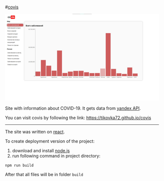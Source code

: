 #[covis](https://tikovka72.github.io/covis)

![screenshot](public/screenshot1.jpg)

Site with information about COVID-19. It gets data from [yandex API](https://yandex.ru/covid19/stat).

You can visit covis by following the link: https://tikovka72.github.io/covis

---

The site was written on [react](https://ru.reactjs.org/). 

To create deployment version of the project:
1. download and install [node.js](https://nodejs.org/en/download/)
2. run following command in project directory:
```
npm run build
```
After that all files will be in folder `build`
